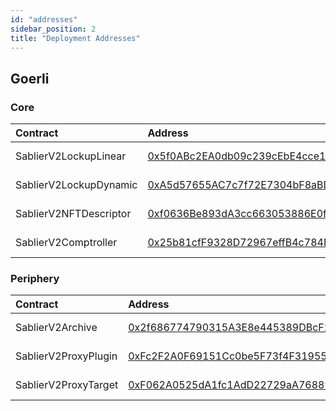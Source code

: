 ```yaml
---
id: "addresses"
sidebar_position: 2
title: "Deployment Addresses"
---
```


## Goerli

### Core

| Contract               | Address                                                                                                                      | Deployment                                                                                    |
| :--------------------- | :--------------------------------------------------------------------------------------------------------------------------- | :-------------------------------------------------------------------------------------------- |
| SablierV2LockupLinear  | [0x5f0ABc2EA0db09c239cEbE4cce1C49C0047E2202](https://goerli.etherscan.io/address/0x5f0ABc2EA0db09c239cEbE4cce1C49C0047E2202) | [core-v1.0.0-rc.0](https://github.com/sablier-labs/v2-deployments/tree/main/core/v1.0.0-rc.0) |
| SablierV2LockupDynamic | [0xA5d57655AC7c7f72E7304bF8aBDa595C8507F117](https://goerli.etherscan.io/address/0xA5d57655AC7c7f72E7304bF8aBDa595C8507F117) | [core-v1.0.0-rc.0](https://github.com/sablier-labs/v2-deployments/tree/main/core/v1.0.0-rc.0) |
| SablierV2NFTDescriptor | [0xf0636Be893dA3cc663053886E0f39A4E1502aee0](https://goerli.etherscan.io/address/0xf0636Be893dA3cc663053886E0f39A4E1502aee0) | [core-v1.0.0-rc.0](https://github.com/sablier-labs/v2-deployments/tree/main/core/v1.0.0-rc.0) |
| SablierV2Comptroller   | [0x25b81cfF9328D72967effB4c784D8D3322871a20](https://goerli.etherscan.io/address/0x25b81cfF9328D72967effB4c784D8D3322871a20) | [core-v1.0.0-rc.0](https://github.com/sablier-labs/v2-deployments/tree/main/core/v1.0.0-rc.0) |

### Periphery

| Contract             | Address                                                                                                                      | Deployment                                                                                              |
| :------------------- | :--------------------------------------------------------------------------------------------------------------------------- | :------------------------------------------------------------------------------------------------------ |
| SablierV2Archive     | [0x2f686774790315A3E8e445389DBcF20637Fb3F2c](https://goerli.etherscan.io/address/0x2f686774790315A3E8e445389DBcF20637Fb3F2c) | [periphery-v1.0.0-rc.0](https://github.com/sablier-labs/v2-deployments/tree/main/periphery/v1.0.0-rc.0) |
| SablierV2ProxyPlugin | [0xFc2F2A0F69151Cc0be5F73f4F31955aADb3C8BE5](https://goerli.etherscan.io/address/0xFc2F2A0F69151Cc0be5F73f4F31955aADb3C8BE5) | [periphery-v1.0.0-rc.0](https://github.com/sablier-labs/v2-deployments/tree/main/periphery/v1.0.0-rc.0) |
| SablierV2ProxyTarget | [0xF062A0525dA1fc1AdD22729aA76889D2eb15D248](https://goerli.etherscan.io/address/0xF062A0525dA1fc1AdD22729aA76889D2eb15D248) | [periphery-v1.0.0-rc.0](https://github.com/sablier-labs/v2-deployments/tree/main/periphery/v1.0.0-rc.0) |
